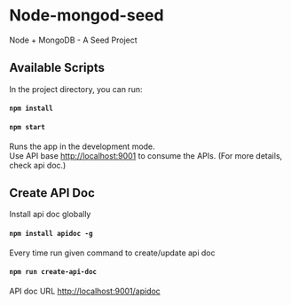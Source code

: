 # Node-mongod-seed

Node + MongoDB - A Seed Project

## Available Scripts

In the project directory, you can run:

#### `npm install` 
#### `npm start`

Runs the app in the development mode.<br>
Use API base [http://localhost:9001](http://localhost:9001) to consume the APIs. (For more details, check api doc.)

## Create API Doc

Install api doc globally
#### `npm install apidoc -g`

Every time run given command to create/update api doc
#### `npm run create-api-doc`

API doc URL
[http://localhost:9001/apidoc](http://localhost:9001/apidoc)

